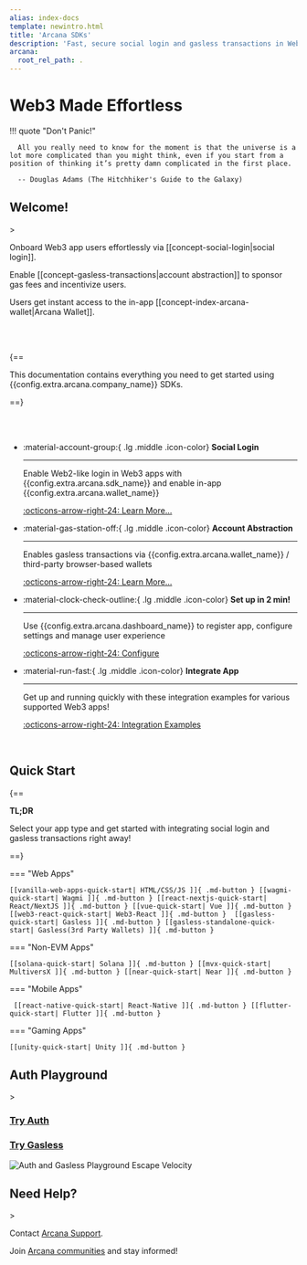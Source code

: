 ```yaml
---
alias: index-docs
template: newintro.html
title: 'Arcana SDKs'
description: 'Fast, secure social login and gasless transactions in Web3 apps.'
arcana:
  root_rel_path: .
---
```


# Web3 Made Effortless

!!! quote "Don't Panic!"

      All you really need to know for the moment is that the universe is a lot more complicated than you might think, even if you start from a position of thinking it’s pretty damn complicated in the first place.

      -- Douglas Adams (The Hitchhiker's Guide to the Galaxy)

<h2>Welcome!</h2>>

Onboard Web3 app users effortlessly via [[concept-social-login|social login]].

Enable [[concept-gasless-transactions|account abstraction]] to sponsor gas fees and incentivize users.

Users get instant access to the in-app [[concept-index-arcana-wallet|Arcana Wallet]]. 

<br/>
<br/>

{==

This documentation contains everything you need to get started using {{config.extra.arcana.company_name}} SDKs.

==}

<br/>
<br/>

<div class="grid cards" markdown>

-   :material-account-group:{ .lg .middle .icon-color} __Social Login__

    ---

    Enable Web2-like login in Web3 apps with {{config.extra.arcana.sdk_name}} and enable in-app {{config.extra.arcana.wallet_name}}

    [:octicons-arrow-right-24: Learn More...]({{page.meta.arcana.root_rel_path}}/concepts/social-login.md)

-   :material-gas-station-off:{ .lg .middle .icon-color} __Account Abstraction__

    ---

    Enables gasless transactions via {{config.extra.arcana.wallet_name}} / third-party browser-based wallets

    [:octicons-arrow-right-24: Learn More...]({{page.meta.arcana.root_rel_path}}/concepts/gasless-ops.md)

-   :material-clock-check-outline:{ .lg .middle .icon-color} __Set up in 2 min!__

    ---

    Use {{config.extra.arcana.dashboard_name}} to register app, configure settings and manage user experience

    [:octicons-arrow-right-24: Configure]({{page.meta.arcana.root_rel_path}}/setup/config-dApp-with-db.md)

-   :material-run-fast:{ .lg .middle .icon-color} __Integrate App__

    ---

    Get up and running quickly with these integration examples for various supported Web3 apps!

    [:octicons-arrow-right-24: Integration Examples](https://github.com/arcana-network/auth-examples)

</div>

<br/>

<h2>Quick Start</h2>

{==

**TL;DR**

Select your app type and get started with integrating social login and gasless transactions right away!

==}

=== "Web Apps"

    [[vanilla-web-apps-quick-start| HTML/CSS/JS ]]{ .md-button } [[wagmi-quick-start| Wagmi ]]{ .md-button } [[react-nextjs-quick-start| React/NextJS ]]{ .md-button } [[vue-quick-start| Vue ]]{ .md-button } [[web3-react-quick-start| Web3-React ]]{ .md-button }  [[gasless-quick-start| Gasless ]]{ .md-button } [[gasless-standalone-quick-start| Gasless(3rd Party Wallets) ]]{ .md-button }

=== "Non-EVM Apps"

    [[solana-quick-start| Solana ]]{ .md-button } [[mvx-quick-start| MultiversX ]]{ .md-button } [[near-quick-start| Near ]]{ .md-button }

=== "Mobile Apps"

     [[react-native-quick-start| React-Native ]]{ .md-button } [[flutter-quick-start| Flutter ]]{ .md-button }

=== "Gaming Apps"

    [[unity-quick-start| Unity ]]{ .md-button }

<h2>Auth Playground</h2>>

<div class="tx-hero-container">
    <div class="tx-hero-content">
        <a href="/auth/auth-try-now/">
        <div class="tx-try-now-button-blue a-link-items">
            <h3 style="color: var(--md-an-gray-light-color)">Try Auth</h3>
        </div>
        </a>
    </div>
    <div class="tx-hero-content">
        <a href="/gasless/gl-try-now/">
            <div class="tx-try-now-button-green a-link-items">
                <h3 style="color: var(--md-an-gray-light-color)">Try Gasless</h3>
            </div>
        </a>
    </div>
</div>

<div class="tx-hero-container">
    <img src="{{config.extra.arcana.img_dir}}/escape_velocity_arcana_ca.{{config.extra.arcana.img_png}}" alt="Auth and Gasless Playground Escape Velocity"></img>
</div>

<h2>Need Help?</h2>>

Contact [Arcana Support](mailto:support@arcana.network). 

Join [Arcana communities]({{config.site_url}}support/community/) and stay informed!

<br/><br/><br/><br/>